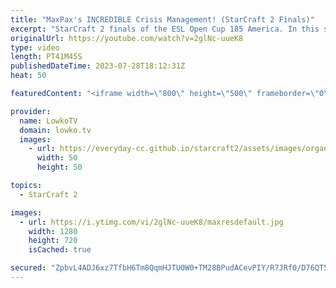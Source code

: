 ```yaml
---
title: "MaxPax's INCREDIBLE Crisis Management! (StarCraft 2 Finals)"
excerpt: "StarCraft 2 finals of the ESL Open Cup 185 America. In this series between Solar and MaxPax, we see MaxPax performing incredibly well. His Blink Stalker control and his crisis management in particular are looking absolute best in the world. Support my work: https://patreon.com/lowkotv Lowko Merch: https://lowko.shop"
originalUrl: https://youtube.com/watch?v=2glNc-uueK8
type: video
length: PT41M45S
publishedDateTime: 2023-07-28T18:12:31Z
heat: 50

featuredContent: "<iframe width=\"800\" height=\"500\" frameborder=\"0\" src=\"https://www.youtube.com/embed/2glNc-uueK8\" allow=\"accelerometer; autoplay; encrypted-media; gyroscope; picture-in-picture\" allowfullscreen></iframe>"

provider:
  name: LowkoTV
  domain: lowko.tv
  images:
    - url: https://everyday-cc.github.io/starcraft2/assets/images/organizations/lowko.tv-50x50.jpg
      width: 50
      height: 50

topics:
  - StarCraft 2

images:
  - url: https://i.ytimg.com/vi/2glNc-uueK8/maxresdefault.jpg
    width: 1280
    height: 720
    isCached: true

secured: "ZpbvL4ADJ6xz7TfbH6Tm8QqmHJTU0W0+TM28BPudACevPIY/R7JRf0/D76QT5KIP41u+Kdp6Opc9FLJPXIkofzmRB6TqltOmyfqPPolQWf1GU60lupLl9F5BVaDigLsPF2sUkB7lhHoc6HMa4L73kIV9QJ+fvo63FFtLPIvMzCMUAKZ3U+6sD4UwelEPN7pjfCj6jMi1eJZBg07JxsiIuzWw2TA/+u16+n5Muo2mZOYMs0kURnaaBByl2i/xVDxgXCxUhw5pVyOLR6XRI5QjT5u/rDrs2ZmkgaR969CxcKGNAN+Q26Iroyfr1UM28utV8aSZ9MeByuE8afXqgunMQxkkcohPauZeboD1bonc3cN38+JiW11Z0CPbvOqzoQ94GQSTiWZ8OUqswoxktDZ24nIGo59VCICApbLiOo5/E80=;xVFnjoY8wphWvVLiYw9pWQ=="
---
```


